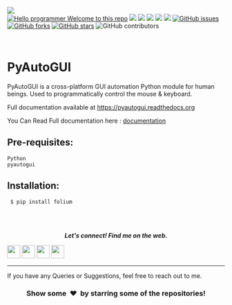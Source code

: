 [![](https://img.shields.io/badge/Author-KushalDas-green.svg)](https://github.com/Kushal997-das)<br>
[![Hello programmer Welcome to this repo](https://img.shields.io/badge/Hello!-Welcometothisrepo-brightgreen.svg?style=flat&logo=github)](https://github.com/kushal997-das)
![](https://img.shields.io/badge/Programming_Language-Python-blue.svg)
![](https://img.shields.io/badge/Status-Complete-green.svg)
[![](https://img.shields.io/github/license/Kushal997-das/Pyautogui-module-using-audio.svg?style=plastic)](https://github.com/Kushal997-das/Pyautogui-module-using-audio)
[![](https://img.shields.io/github/languages/code-size/kushal997-das/Pyautogui-module-using-audio.svg?style=plastic)](https://github.com/kushal997-das/Pyautogui-module-using-audio)
[![](https://img.shields.io/github/languages/top/kushal997-das/Pyautogui-module-using-audio.svg?style=plastic)](https://github.com/kushal997-das/Pyautogui-module-using-audio)
[![GitHub issues](https://img.shields.io/github/issues/kushal997-das/Pyautogui-module-using-audio.svg)](https://github.com/kushal997-das/Pyautogui-module-using-audio/issues) [![GitHub forks](https://img.shields.io/github/forks/kushal997-das/Pyautogui-module-using-audio.svg)](https://github.com/kushal997-das/Pyautogui-module-using-audio/network) [![GitHub stars](https://img.shields.io/github/stars/Kushal997-das/Pyautogui-module-using-audio.svg)](https://github.com/kushal997-das/Pyautogui-module-using-audio/stargazers)
![GitHub contributors](https://img.shields.io/github/contributors/Kushal997-das/Pyautogui-module-using-audio)

<br>


PyAutoGUI
=========

PyAutoGUI is a  cross-platform GUI automation Python module for human beings. Used to programmatically control the mouse & keyboard.



Full documentation available at https://pyautogui.readthedocs.org


You Can Read Full documentation here : <a href="https://github.com/Kushal997-das/Pyautogui-module-using-audio/blob/master/documents/pyautogui-readbook.pdf"> documentation</a>


Pre-requisites:
--------------
    Python
    pyautogui
Installation:
------------

     $ pip install folium







































<br><br>

<p align="center">
  <b><i>Let's connect! Find me on the web.</i></b>

[<img height="30" src = "https://img.shields.io/badge/Youtube-%23E4405F.svg?&style=for-the-badge&logo=Youtube&logoColor=white">][Youtube] 
[<img height="30" src = "https://img.shields.io/badge/gmail-c14438?&style=for-the-badge&logo=gmail&logoColor=white">][gmail] 
[<img height="30" src="https://img.shields.io/badge/linkedin-blue.svg?&style=for-the-badge&logo=linkedin&logoColor=white" />][LinkedIn]
[<img height="30" src="https://img.shields.io/badge/github-black.svg?&style=for-the-badge&logo=github&logoColor=white" />][Github]
<br />
<hr />

[youtube]: https://www.youtube.com/channel/UCIHj6mNCMnSnmWLHOxzIESw?view_as=subscriber
[gmail]: mailto:daskushal980@gmail.com
[linkedin]: https://www.linkedin.com/in/kushal-das-7337421a9/
[github]: https://github.com/Kushal997-das/

If you have any Queries or Suggestions, feel free to reach out to me.

<h3 align="center">Show some &nbsp;❤️&nbsp; by starring some of the repositories!</h3>
